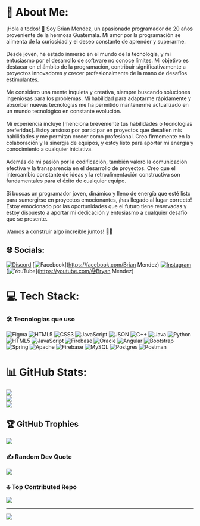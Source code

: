 # 💫 About Me:
¡Hola a todos! 👋 Soy Brian Mendez, un apasionado programador de 20 años proveniente de la hermosa Guatemala. Mi amor por la programación se alimenta de la curiosidad y el deseo constante de aprender y superarme.<br><br>Desde joven, he estado inmerso en el mundo de la tecnología, y mi entusiasmo por el desarrollo de software no conoce límites. Mi objetivo es destacar en el ámbito de la programación, contribuir significativamente a proyectos innovadores y crecer profesionalmente de la mano de desafíos estimulantes.<br><br>Me considero una mente inquieta y creativa, siempre buscando soluciones ingeniosas para los problemas. Mi habilidad para adaptarme rápidamente y absorber nuevas tecnologías me ha permitido mantenerme actualizado en un mundo tecnológico en constante evolución.<br><br>Mi experiencia incluye [menciona brevemente tus habilidades o tecnologías preferidas]. Estoy ansioso por participar en proyectos que desafíen mis habilidades y me permitan crecer como profesional. Creo firmemente en la colaboración y la sinergia de equipos, y estoy listo para aportar mi energía y conocimiento a cualquier iniciativa.<br><br>Además de mi pasión por la codificación, también valoro la comunicación efectiva y la transparencia en el desarrollo de proyectos. Creo que el intercambio constante de ideas y la retroalimentación constructiva son fundamentales para el éxito de cualquier equipo.<br><br>Si buscas un programador joven, dinámico y lleno de energía que esté listo para sumergirse en proyectos emocionantes, ¡has llegado al lugar correcto! Estoy emocionado por las oportunidades que el futuro tiene reservadas y estoy dispuesto a aportar mi dedicación y entusiasmo a cualquier desafío que se presente.<br><br>¡Vamos a construir algo increíble juntos! 🚀✨


## 🌐 Socials:
[![Discord](https://img.shields.io/badge/Discord-%237289DA.svg?logo=discord&logoColor=white)](https://discord.gg/brimenlim) [![Facebook](https://img.shields.io/badge/Facebook-%231877F2.svg?logo=Facebook&logoColor=white)](https://facebook.com/Brian Mendez) [![Instagram](https://img.shields.io/badge/Instagram-%23E4405F.svg?logo=Instagram&logoColor=white)](https://instagram.com/bryspics_life) [![YouTube](https://img.shields.io/badge/YouTube-%23FF0000.svg?logo=YouTube&logoColor=white)](https://youtube.com/@Bryan Mendez) 

# 💻 Tech Stack:
### 🛠 Tecnologías que uso
![Figma](https://img.shields.io/badge/Figma-Design-blue?logo=figma&logoColor=white) ![HTML5](https://img.shields.io/badge/HTML5-Markup-orange?logo=html5&logoColor=white) ![CSS3](https://img.shields.io/badge/CSS3-Styling-blue?logo=css3&logoColor=white) ![JavaScript](https://img.shields.io/badge/JavaScript-Logic-yellow?logo=javascript&logoColor=white) ![JSON](https://img.shields.io/badge/JSON-Data-lightgrey?logo=json&logoColor=black) ![C++](https://img.shields.io/badge/c++-%2300599C.svg?style=for-the-badge&logo=c%2B%2B&logoColor=white) ![Java](https://img.shields.io/badge/java-%23ED8B00.svg?style=for-the-badge&logo=openjdk&logoColor=white) ![Python](https://img.shields.io/badge/python-3670A0?style=for-the-badge&logo=python&logoColor=ffdd54) ![HTML5](https://img.shields.io/badge/html5-%23E34F26.svg?style=for-the-badge&logo=html5&logoColor=white) ![JavaScript](https://img.shields.io/badge/javascript-%23323330.svg?style=for-the-badge&logo=javascript&logoColor=%23F7DF1E) ![Firebase](https://img.shields.io/badge/firebase-%23039BE5.svg?style=for-the-badge&logo=firebase) ![Oracle](https://img.shields.io/badge/Oracle-F80000?style=for-the-badge&logo=oracle&logoColor=white) ![Angular](https://img.shields.io/badge/angular-%23DD0031.svg?style=for-the-badge&logo=angular&logoColor=white) ![Bootstrap](https://img.shields.io/badge/bootstrap-%238511FA.svg?style=for-the-badge&logo=bootstrap&logoColor=white) ![Spring](https://img.shields.io/badge/spring-%236DB33F.svg?style=for-the-badge&logo=spring&logoColor=white) ![Apache](https://img.shields.io/badge/apache-%23D42029.svg?style=for-the-badge&logo=apache&logoColor=white) ![Firebase](https://img.shields.io/badge/Firebase-039BE5?style=for-the-badge&logo=Firebase&logoColor=white) ![MySQL](https://img.shields.io/badge/mysql-%2300000f.svg?style=for-the-badge&logo=mysql&logoColor=white) ![Postgres](https://img.shields.io/badge/postgres-%23316192.svg?style=for-the-badge&logo=postgresql&logoColor=white) ![Postman](https://img.shields.io/badge/Postman-FF6C37?style=for-the-badge&logo=postman&logoColor=white)
# 📊 GitHub Stats:
![](https://github-readme-stats.vercel.app/api?username=J-BORNER&theme=highcontrast&hide_border=false&include_all_commits=false&count_private=false)<br/>
![](https://github-readme-streak-stats.herokuapp.com/?user=J-BORNER&theme=highcontrast&hide_border=false)<br/>
![](https://github-readme-stats.vercel.app/api/top-langs/?username=J-BORNER&theme=highcontrast&hide_border=false&include_all_commits=false&count_private=false&layout=compact)

## 🏆 GitHub Trophies
![](https://github-profile-trophy.vercel.app/?username=J-BORNER&theme=matrix&no-frame=false&no-bg=true&margin-w=4)

### ✍️ Random Dev Quote
![](https://quotes-github-readme.vercel.app/api?type=horizontal&theme=radical)

### 🔝 Top Contributed Repo
![](https://github-contributor-stats.vercel.app/api?username=J-BORNER&limit=5&theme=matrix&combine_all_yearly_contributions=true)

---
[![](https://visitcount.itsvg.in/api?id=J-BORNER&icon=0&color=0)](https://visitcount.itsvg.in)

<!-- Proudly created with GPRM ( https://gprm.itsvg.in ) -->
